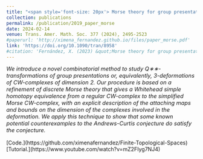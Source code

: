 ```yaml
---
title: "<span style='font-size: 20px'> Morse theory for group presentations"
collection: publications
permalink: /publication/2019_paper_morse
date: 2024-02-14
venue: Trans. Amer. Math. Soc. 377 (2024), 2495-2523
#paperurl: 'http://ximena_fernandez.github.io/files/paper_morse.pdf'
link: 'https://doi.org/10.1090/tran/8958'
#citation: 'Fernández, X. (2023) &quot;Morse theory for group presentations.&quot; <i>Trans. Amer. Math. Soc. 377 (2024), 2495-2523 </i>'
---
```


<p style="font-size:11pt; font-style:italic">
We introduce a novel combinatorial method to study Q∗∗-transformations of group presentations or, equivalently, 3-deformations of CW-complexes of dimension 2. Our procedure is based on a refinement of discrete Morse theory that gives a Whitehead simple homotopy equivalence from a regular CW-complex to the simplified Morse CW-complex, with an explicit description of the attaching maps and bounds on the dimension of the complexes involved in the deformation. We apply this technique to show that some known potential counterexamples to the Andrews-Curtis conjecture do satisfy the conjecture.
</p>
[Code.](https://github.com/ximenafernandez/Finite-Topological-Spaces)
[Tutorial.](https://www.youtube.com/watch?v=mZ2FIyg7NJ4)


